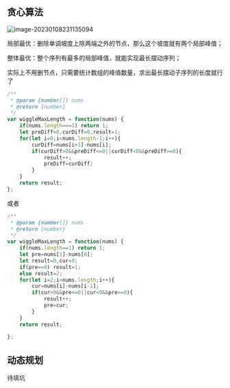 ## 贪心算法

![image-20230108231135094](image-20230108231135094.png)

局部最优：删除单调坡度上除两端之外的节点，那么这个坡度就有两个局部峰值；

整体最优：整个序列有最多的局部峰值，就能实现最长摆动序列；

实际上不用删节点，只需要统计数组的峰值数量，求出最长摆动子序列的长度就行了

```javascript
/**
 * @param {number[]} nums
 * @return {number}
 */
var wiggleMaxLength = function(nums) {
    if(nums.length===1) return 1;
    let preDiff=0,curDiff=0,result=1;
    for(let i=0;i<nums.length-1;i++){
        curDiff=nums[i+1]-nums[i];
        if(curDiff>0&&preDiff<=0||curDiff<0&&preDiff>=0){
            result++;
            preDiff=curDiff;
        }
    }
    return result;
};
```

或者

```javascript
/**
 * @param {number[]} nums
 * @return {number}
 */
var wiggleMaxLength = function(nums) {
    if(nums.length==1) return 1;
    let pre=nums[1]-nums[0];
    let result=0,cur=0;
    if(pre==0) result=1;
    else result=2;
    for(let i=2;i<nums.length;i++){
        cur=nums[i]-nums[i-1];
        if(cur>0&&pre<=0||cur<0&&pre>=0){
            result++;
            pre=cur;
        }
    }
    return result;
    
};
```



## 动态规划

待填坑